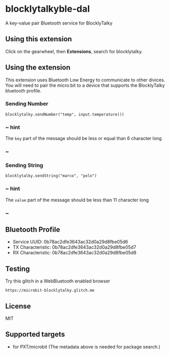 # blocklytalkyble-dal

A key-value pair Bluetooth service for BlocklyTalky

## Using this extension

Click on the gearwheel, then **Extensions**, search for blocklytalky.

## Using the extension

This extension uses Bluetooth Low Energy to communicate to other divices. You will need to pair the micro:bit
to a device that supports the BlocklyTalky bluetooth profile.

### Sending Number

```blocks
blocklytalky.sendNumber("temp", input.temperature())
```

### ~ hint

The ``key`` part of the message should be less or equal than 6 character long

### ~

### Sending String

```blocks
blocklytalky.sendString("marco", "polo")
```

### ~ hint

The ``value`` part of the message should be less than 11 character long

### ~

## Bluetooth Profile

* Service UUID: 0b78ac2dfe3643ac32d0a29d8fbe05d6
* TX Characteristic: 0b78ac2dfe3643ac32d0a29d8fbe05d7
* RX Characteristic: 0b78ac2dfe3643ac32d0a29d8fbe05d8

## Testing

Try this glitch in a WebBluetooth enabled browser

    https://microbit-blocklytalky.glitch.me


## License

MIT

## Supported targets

* for PXT/microbit
(The metadata above is needed for package search.)

